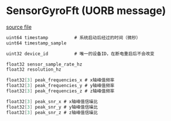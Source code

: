 # SensorGyroFft (UORB message)  

[source file](https://github.com/PX4/PX4-Autopilot/blob/main/msg/SensorGyroFft.msg)  

```c  
uint64 timestamp          # 系统启动后经过的时间（微秒）  
uint64 timestamp_sample  

uint32 device_id          # 唯一的设备ID，在断电重启后不会改变  

float32 sensor_sample_rate_hz  
float32 resolution_hz  

float32[3] peak_frequencies_x # x轴峰值频率  
float32[3] peak_frequencies_y # y轴峰值频率  
float32[3] peak_frequencies_z # z轴峰值频率  

float32[3] peak_snr_x # x轴峰值信噪比  
float32[3] peak_snr_y # y轴峰值信噪比  
float32[3] peak_snr_z # z轴峰值信噪比  
```